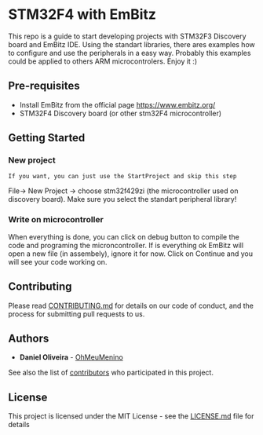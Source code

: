 # STM32F4 with EmBitz

This repo is a guide to start developing projects with STM32F3 Discovery board and EmBitz IDE.
Using the standart libraries, there ares examples how to configure and use the peripherals in a easy way. Probably this examples could be applied to others ARM microcontrolers.
Enjoy it :)

## Pre-requisites

* Install EmBitz from the official page https://www.embitz.org/
* STM32F4 Discovery board (or other stm32F4 microcontroller)

## Getting Started

### New project

```
If you want, you can just use the StartProject and skip this step
```

File-> New Project -> choose stm32f429zi (the microcontroller used on discovery board).
Make sure you select the standart peripheral library!

### Write on microcontroller

When everything is done, you can click on debug button to compile the code and programing the microncontroller. If is everything ok EmBitz will open a new file (in assembely), ignore it for now. Click on Continue and you will see your code working on.

## Contributing

Please read [CONTRIBUTING.md](https://gist.github.com/PurpleBooth/b24679402957c63ec426) for details on our code of conduct, and the process for submitting pull requests to us.

## Authors

* **Daniel Oliveira** - [OhMeuMenino](https://github.com/OhMeuMenino)

See also the list of [contributors](https://github.com/your/project/contributors) who participated in this project.

## License

This project is licensed under the MIT License - see the [LICENSE.md](LICENSE.md) file for details
